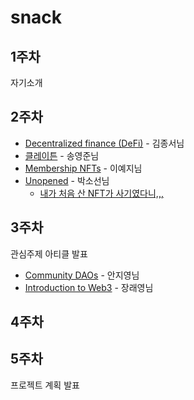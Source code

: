 # snack

## 1주차
자기소개

## 2주차
- [Decentralized finance (DeFi)](https://ethereum.org/en/defi/) - 김종서님
- [클레이튼](https://ko.docs.klaytn.foundation/) - 송영준님
- [Membership NFTs](https://mirror.xyz/nati.eth/) - 이예지님
- [Unopened](https://unopnd.medium.com/) - 박소선님
  - [내가 처음 산 NFT가 사기였다니,,,](https://maily.so/sosunnyproject/posts/19d0147c)

## 3주차
관심주제 아티클 발표
- [Community DAOs](https://p.mirror.xyz/cVN3KOss0uqpZwxHQKtC4Syvn1RfXaxofFKHJuKLWS4) - 안지영님
- [Introduction to Web3](https://ethereum.org/en/web3/) - 장래영님

## 4주차

## 5주차
프로젝트 계획 발표

